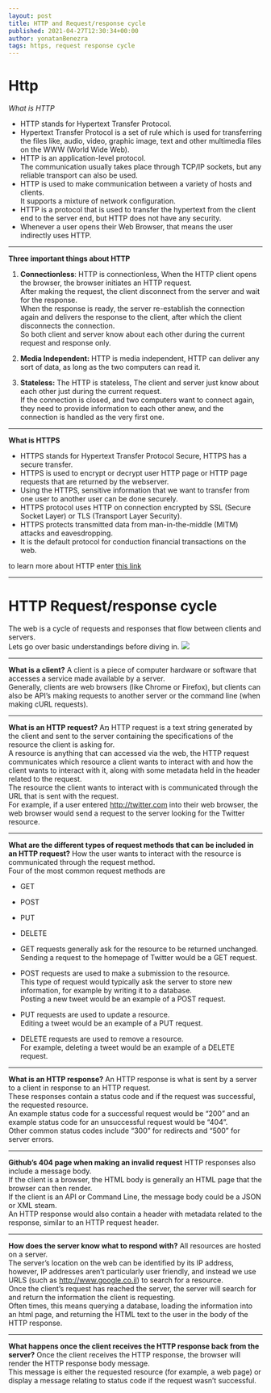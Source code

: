 ```yaml
---
layout: post
title: HTTP and Request/response cycle
published: 2021-04-27T12:30:34+00:00
author: yonatanBenezra
tags: https, request response cycle
---
```

# **Http**
*What is HTTP*
- HTTP stands for Hypertext Transfer Protocol.
- Hypertext Transfer Protocol is a set of rule which is used for transferring the files like, audio, video, graphic image, text and other multimedia files on the WWW (World Wide Web).
- HTTP is an application-level protocol.   
The communication usually takes place through TCP/IP sockets, but any reliable transport can also be used.
- HTTP is used to make communication between a variety of hosts and clients.   
It supports a mixture of network configuration.
- HTTP is a protocol that is used to transfer the hypertext from the client end to the server end, but HTTP does not have any security.
- Whenever a user opens their Web Browser, that means the user indirectly uses HTTP.
___
**Three important things about HTTP**

1. **Connectionless**: HTTP is connectionless, When the HTTP client opens the browser, the browser initiates an HTTP request.   
After making the request, the client disconnect from the server and wait for the response.   
When the response is ready, the server re-establish the connection again and delivers the response to the client, after which the client disconnects the connection.   
So both client and server know about each other during the current request and response only.

2. **Media Independent:** HTTP is media independent, HTTP can deliver any sort of data, as long as the two computers can read it.

3. **Stateless:** The HTTP is stateless, The client and server just know about each other just during the current request.   
If the connection is closed, and two computers want to connect again, they need to provide information to each other anew, and the connection is handled as the very first one.
___
**What is HTTPS**
- HTTPS stands for Hypertext Transfer Protocol Secure, HTTPS has a secure transfer.
- HTTPS is used to encrypt or decrypt user HTTP page or HTTP page requests that are returned by the webserver.
- Using the HTTPS, sensitive information that we want to transfer from one user to another user can be done securely.
- HTTPS protocol uses HTTP on connection encrypted by SSL (Secure Socket Layer) or TLS (Transport Layer Security).
- HTTPS protects transmitted data from man-in-the-middle (MITM) attacks and eavesdropping.
- It is the default protocol for conduction financial transactions on the web.

to learn more about HTTP enter [this link](https://www.javatpoint.com/http-tutorial)
___
# **HTTP Request/response cycle**
The web is a cycle of requests and responses that flow between clients and servers.   
Lets go over basic understandings before diving in.
![](https://content.codecademy.com/projects/3/request-response-cycle-static.svg)
___
**What is a client?**
A client is a piece of computer hardware or software that accesses a service made available by a server.   
Generally, clients are web browsers (like Chrome or Firefox), but clients can also be API’s making requests to another server or the command line (when making cURL requests).
___
**What is an HTTP request?**
Aמ HTTP request is a text string generated by the client and sent to the server containing the specifications of the resource the client is asking for.   
A resource is anything that can accessed via the web, the HTTP request communicates which resource a client wants to interact with and how the client wants to interact with it, along with some metadata held in the header related to the request.   
The resource the client wants to interact with is communicated through the URL that is sent with the request.   
For example, if a user entered http://twitter.com into their web browser, the web browser would send a request to the server looking for the Twitter resource.   
___
**What are the different types of request methods that can be included in an HTTP request?**
How the user wants to interact with the resource is communicated through the request method.   
Four of the most common request methods are 
- GET
- POST
- PUT
- DELETE

- GET requests generally ask for the resource to be returned unchanged.   
Sending a request to the homepage of Twitter would be a GET request.

- POST requests are used to make a submission to the resource.   
This type of request would typically ask the server to store new information, for example by writing it to a database.   
Posting a new tweet would be an example of a POST request.

- PUT requests are used to update a resource.   
Editing a tweet would be an example of a PUT request.

- DELETE requests are used to remove a resource.    
For example, deleting a tweet would be an example of a DELETE request.
___
**What is an HTTP response?**
An HTTP response is what is sent by a server to a client in response to an HTTP request.   
These responses contain a status code and if the request was successful, the requested resource.   
An example status code for a successful request would be “200” and an example status code for an unsuccessful request would be “404”.   
Other common status codes include “300” for redirects and “500” for server errors.
___
**Github’s 404 page when making an invalid request**
HTTP responses also include a message body.   
If the client is a browser, the HTML body is generally an HTML page that the browser can then render.   
If the client is an API or Command Line, the message body could be a JSON or XML steam.   
An HTTP response would also contain a header with metadata related to the response, similar to an HTTP request header.
___
**How does the server know what to respond with?**
All resources are hosted on a server.   
The server’s location on the web can be identified by its IP address, however, IP addresses aren’t particularly user friendly, and instead we use URLS (such as http://www.google.co.il) to search for a resource.   
Once the client’s request has reached the server, the server will search for and return the information the client is requesting.   
Often times, this means querying a database, loading the information into an html page, and returning the HTML text to the user in the body of the HTTP response.   
___
**What happens once the client receives the HTTP response back from the server?**
Once the client receives the HTTP response, the browser will render the HTTP response body message.   
This message is either the requested resource (for example, a web page) or display a message relating to status code if the request wasn’t successful.